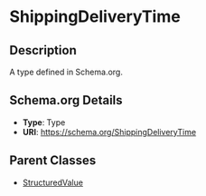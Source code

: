 # ShippingDeliveryTime

## Description
A type defined in Schema.org.

## Schema.org Details
- **Type**: Type
- **URI**: https://schema.org/ShippingDeliveryTime

## Parent Classes
- [StructuredValue](../StructuredValue.md)

